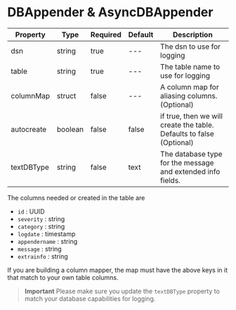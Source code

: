 # DBAppender & AsyncDBAppender

|Property|Type|Required|Default|Description|
|--|--|--|--|--|
|dsn|string |true|---|The dsn to use for logging |
|table |string |true |---|The table name to use for logging |
|columnMap |struct|false|---|A column map for aliasing columns. (Optional) |
|autocreate |boolean|false|false |if true, then we will create the table. Defaults to false (Optional) |
|textDBType |string |false |text |The database type for the message and extended info fields. |

The columns needed or created in the table are
* `id` : UUID
* `severity` : string
* `category` : string
* `logdate` : timestamp
* `appendername` : string
* `message` : string
* `extrainfo` : string

If you are building a column mapper, the map must have the above keys in it that match to your own table columns.

> **Important** Please make sure you update the `textDBType` property to match your database capabilities for logging.
